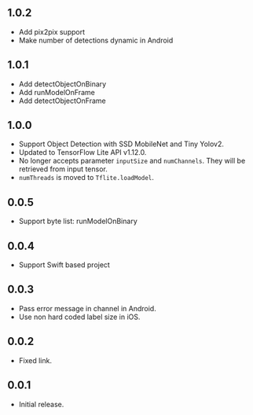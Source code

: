 ## 1.0.2

* Add pix2pix support
* Make number of detections dynamic in Android

## 1.0.1

* Add detectObjectOnBinary
* Add runModelOnFrame
* Add detectObjectOnFrame

## 1.0.0

* Support Object Detection with SSD MobileNet and Tiny Yolov2.
* Updated to TensorFlow Lite API v1.12.0.
* No longer accepts parameter `inputSize` and `numChannels`. They will be retrieved from input tensor.
* `numThreads` is moved to `Tflite.loadModel`.

## 0.0.5

* Support byte list: runModelOnBinary

## 0.0.4

* Support Swift based project

## 0.0.3

* Pass error message in channel in Android.
* Use non hard coded label size in iOS.

## 0.0.2

* Fixed link.

## 0.0.1

* Initial release.
